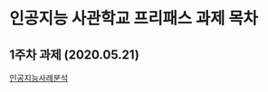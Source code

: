 # 인공지능 사관학교 프리패스 과제 목차

## 1주차 과제 (2020.05.21)

[인공지능사례분석](https://github.com/GimSieun/coding/blob/master/1%EC%A3%BC%EC%B0%A8.ipynb)
